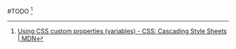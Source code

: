 #TODO [^1]

[^1]: [Using CSS custom properties (variables) - CSS: Cascading Style Sheets \| MDN](https://developer.mozilla.org/en-US/docs/Web/CSS/CSS_cascading_variables/Using_CSS_custom_properties)
